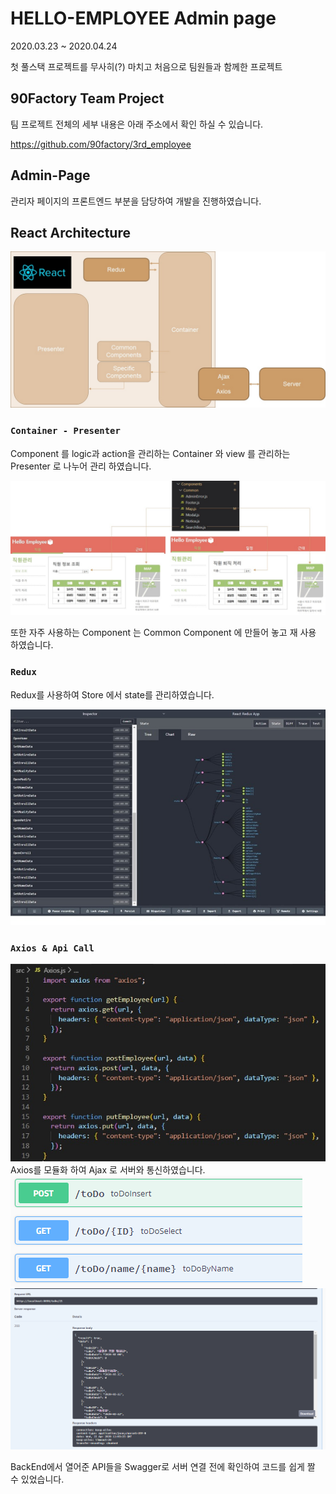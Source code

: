 # HELLO-EMPLOYEE Admin page

2020.03.23 ~ 2020.04.24

첫 풀스택 프로젝트를 무사히(?) 마치고 처음으로 팀원들과 함께한 프로젝트

## 90Factory Team Project

팀 프로젝트 전체의 세부 내용은 아래 주소에서 확인 하실 수 있습니다.

https://github.com/90factory/3rd_employee

## Admin-Page

관리자 페이지의 프론트엔드 부분을 담당하여 개발을 진행하였습니다.

## React Architecture

<img src="./ReadMe/React.jpg">

### `Container - Presenter`

Component 를 logic과 action을 관리하는 Container 와 view 를 관리하는 Presenter 로 나누어 관리 하였습니다.

<img src="./ReadMe/Common.jpg">

또한 자주 사용하는 Component 는 Common Component 에 만들어 놓고 재 사용 하였습니다.

### `Redux`

Redux를 사용하여 Store 에서 state를 관리하였습니다.

<img src="./ReadMe/Redux.jpg">

### `Axios & Api Call`

<img src="./ReadMe/Axios.jpg">
Axios를 모듈화 하여 Ajax 로 서버와 통신하였습니다.

<img src="./ReadMe/Apis.png">
<img src="./ReadMe/Swagger.png">

BackEnd에서 열어준 API들을 Swagger로 서버 연결 전에 확인하여 코드를 쉽게 짤 수 있었습니다.
